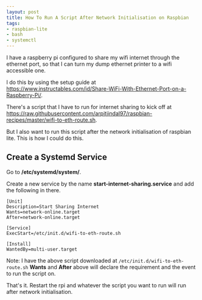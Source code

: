 ```yaml
---
layout: post
title: How To Run A Script After Network Initialisation on Raspbian
tags:
- raspbian-lite
- bash
- systemctl
---
```


I have a raspberry pi configured to share my wifi internet through the ethernet port, so that I can turn my dump ethernet printer to a wifi accessible one.

I do this by using the setup guide at https://www.instructables.com/id/Share-WiFi-With-Ethernet-Port-on-a-Raspberry-Pi/.

There's a script that I have to run for internet sharing to kick off at https://raw.githubusercontent.com/arpitjindal97/raspbian-recipes/master/wifi-to-eth-route.sh.

But I also want to run this script after the network initialisation of raspbian lite. This is how I could do this.

## Create a Systemd Service

Go to **/etc/systemd/system/**.

Create a new service by the name **start-internet-sharing.service** and add the following in there.

```
[Unit]
Description=Start Sharing Internet
Wants=network-online.target
After=network-online.target

[Service]
ExecStart=/etc/init.d/wifi-to-eth-route.sh

[Install]
WantedBy=multi-user.target
```

Note: I have the above script downloaded at `/etc/init.d/wifi-to-eth-route.sh`
**Wants** and **After** above will declare the requirement and the event to run the script on.

That's it. Restart the rpi and whatever the script you want to run will run after network initialisation.
